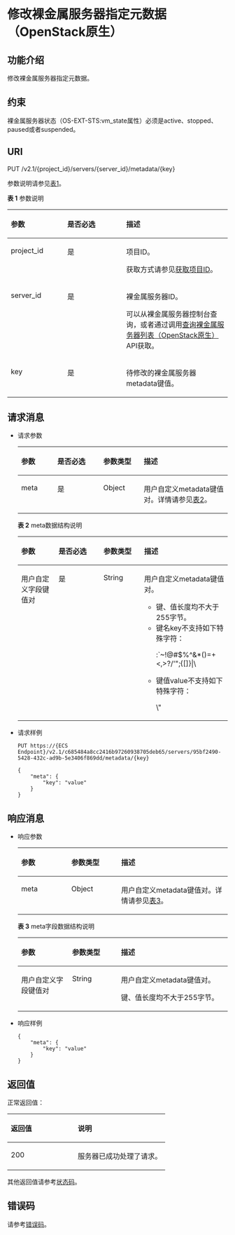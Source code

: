 # 修改裸金属服务器指定元数据（OpenStack原生）<a name="ZH-CN_TOPIC_0053158695"></a>

## 功能介绍<a name="section19950704192629"></a>

修改裸金属服务器指定元数据。

## 约束<a name="section48821040143631"></a>

裸金属服务器状态（OS-EXT-STS:vm\_state属性）必须是active、stopped、paused或者suspended。

## URI<a name="section48549151192629"></a>

PUT /v2.1/\{project\_id\}/servers/\{server\_id\}/metadata/\{key\}

参数说明请参见[表1](#table1370626163519)。

**表 1**  参数说明

<a name="table1370626163519"></a>
<table><thead align="left"><tr id="row1708361352"><th class="cellrowborder" valign="top" width="25.662566256625663%" id="mcps1.2.4.1.1"><p id="p11130554192629"><a name="p11130554192629"></a><a name="p11130554192629"></a>参数</p>
</th>
<th class="cellrowborder" valign="top" width="26.712671267126716%" id="mcps1.2.4.1.2"><p id="p29159654192629"><a name="p29159654192629"></a><a name="p29159654192629"></a>是否必选</p>
</th>
<th class="cellrowborder" valign="top" width="47.624762476247625%" id="mcps1.2.4.1.3"><p id="p13121799192629"><a name="p13121799192629"></a><a name="p13121799192629"></a>描述</p>
</th>
</tr>
</thead>
<tbody><tr id="row17708565350"><td class="cellrowborder" valign="top" width="25.662566256625663%" headers="mcps1.2.4.1.1 "><p id="p58565959192629"><a name="p58565959192629"></a><a name="p58565959192629"></a>project_id</p>
</td>
<td class="cellrowborder" valign="top" width="26.712671267126716%" headers="mcps1.2.4.1.2 "><p id="p46222262192629"><a name="p46222262192629"></a><a name="p46222262192629"></a>是</p>
</td>
<td class="cellrowborder" valign="top" width="47.624762476247625%" headers="mcps1.2.4.1.3 "><p id="p53015737192629"><a name="p53015737192629"></a><a name="p53015737192629"></a>项目ID。</p>
<p id="p652825144113"><a name="p652825144113"></a><a name="p652825144113"></a>获取方式请参见<a href="获取项目ID.md">获取项目ID</a>。</p>
</td>
</tr>
<tr id="row137081065353"><td class="cellrowborder" valign="top" width="25.662566256625663%" headers="mcps1.2.4.1.1 "><p id="p60875907192629"><a name="p60875907192629"></a><a name="p60875907192629"></a>server_id</p>
</td>
<td class="cellrowborder" valign="top" width="26.712671267126716%" headers="mcps1.2.4.1.2 "><p id="p32001416192629"><a name="p32001416192629"></a><a name="p32001416192629"></a>是</p>
</td>
<td class="cellrowborder" valign="top" width="47.624762476247625%" headers="mcps1.2.4.1.3 "><p id="p41977918192629"><a name="p41977918192629"></a><a name="p41977918192629"></a>裸金属服务器ID。</p>
<p id="p29791113277"><a name="p29791113277"></a><a name="p29791113277"></a>可以从裸金属服务器控制台查询，或者通过调用<a href="查询裸金属服务器列表（OpenStack原生）.md">查询裸金属服务器列表（OpenStack原生）</a>API获取。</p>
</td>
</tr>
<tr id="row570816103517"><td class="cellrowborder" valign="top" width="25.662566256625663%" headers="mcps1.2.4.1.1 "><p id="p2044590819279"><a name="p2044590819279"></a><a name="p2044590819279"></a>key</p>
</td>
<td class="cellrowborder" valign="top" width="26.712671267126716%" headers="mcps1.2.4.1.2 "><p id="p4550582719279"><a name="p4550582719279"></a><a name="p4550582719279"></a>是</p>
</td>
<td class="cellrowborder" valign="top" width="47.624762476247625%" headers="mcps1.2.4.1.3 "><p id="p6209335919279"><a name="p6209335919279"></a><a name="p6209335919279"></a>待修改的裸金属服务器metadata键值。</p>
</td>
</tr>
</tbody>
</table>

## 请求消息<a name="section42256947192629"></a>

-   请求参数

    <a name="table21113531192629"></a>
    <table><thead align="left"><tr id="row12974012192629"><th class="cellrowborder" valign="top" width="17.2%" id="mcps1.1.5.1.1"><p id="p59978491115233"><a name="p59978491115233"></a><a name="p59978491115233"></a>参数</p>
    </th>
    <th class="cellrowborder" valign="top" width="21.9%" id="mcps1.1.5.1.2"><p id="p87612353016"><a name="p87612353016"></a><a name="p87612353016"></a>是否必选</p>
    </th>
    <th class="cellrowborder" valign="top" width="19.25%" id="mcps1.1.5.1.3"><p id="p26419641115233"><a name="p26419641115233"></a><a name="p26419641115233"></a>参数类型</p>
    </th>
    <th class="cellrowborder" valign="top" width="41.65%" id="mcps1.1.5.1.4"><p id="p64181866115233"><a name="p64181866115233"></a><a name="p64181866115233"></a>描述</p>
    </th>
    </tr>
    </thead>
    <tbody><tr id="row8613312192629"><td class="cellrowborder" valign="top" width="17.2%" headers="mcps1.1.5.1.1 "><p id="p26589676192629"><a name="p26589676192629"></a><a name="p26589676192629"></a>meta</p>
    </td>
    <td class="cellrowborder" valign="top" width="21.9%" headers="mcps1.1.5.1.2 "><p id="p57785097181826"><a name="p57785097181826"></a><a name="p57785097181826"></a>是</p>
    </td>
    <td class="cellrowborder" valign="top" width="19.25%" headers="mcps1.1.5.1.3 "><p id="p38929685192629"><a name="p38929685192629"></a><a name="p38929685192629"></a>Object</p>
    </td>
    <td class="cellrowborder" valign="top" width="41.65%" headers="mcps1.1.5.1.4 "><p id="p59800316192629"><a name="p59800316192629"></a><a name="p59800316192629"></a>用户自定义metadata键值对。详情请参见<a href="#table40778039192629">表2</a>。</p>
    </td>
    </tr>
    </tbody>
    </table>

    **表 2**  meta数据结构说明

    <a name="table40778039192629"></a>
    <table><thead align="left"><tr id="row63796811192629"><th class="cellrowborder" valign="top" width="17.810000000000002%" id="mcps1.2.5.1.1"><p id="p16744351100"><a name="p16744351100"></a><a name="p16744351100"></a>参数</p>
    </th>
    <th class="cellrowborder" valign="top" width="21.39%" id="mcps1.2.5.1.2"><p id="p6539153311416"><a name="p6539153311416"></a><a name="p6539153311416"></a>是否必选</p>
    </th>
    <th class="cellrowborder" valign="top" width="19.36%" id="mcps1.2.5.1.3"><p id="p14755351010"><a name="p14755351010"></a><a name="p14755351010"></a>参数类型</p>
    </th>
    <th class="cellrowborder" valign="top" width="41.44%" id="mcps1.2.5.1.4"><p id="p47711354019"><a name="p47711354019"></a><a name="p47711354019"></a>描述</p>
    </th>
    </tr>
    </thead>
    <tbody><tr id="row30326018192629"><td class="cellrowborder" valign="top" width="17.810000000000002%" headers="mcps1.2.5.1.1 "><p id="p40488404192629"><a name="p40488404192629"></a><a name="p40488404192629"></a>用户自定义字段键值对</p>
    </td>
    <td class="cellrowborder" valign="top" width="21.39%" headers="mcps1.2.5.1.2 "><p id="p14539633743"><a name="p14539633743"></a><a name="p14539633743"></a>是</p>
    </td>
    <td class="cellrowborder" valign="top" width="19.36%" headers="mcps1.2.5.1.3 "><p id="p27540070192629"><a name="p27540070192629"></a><a name="p27540070192629"></a>String</p>
    </td>
    <td class="cellrowborder" valign="top" width="41.44%" headers="mcps1.2.5.1.4 "><p id="p11161128192629"><a name="p11161128192629"></a><a name="p11161128192629"></a>用户自定义metadata键值对。</p>
    <a name="ul687584551016"></a><a name="ul687584551016"></a><ul id="ul687584551016"><li>键、值长度均不大于255字节。</li><li>键名key不支持如下特殊字符：<p id="zh-cn_topic_0053158712_p104281244172319"><a name="zh-cn_topic_0053158712_p104281244172319"></a><a name="zh-cn_topic_0053158712_p104281244172319"></a>:`~!@#$%^&amp;*()=+&lt;,&gt;?/'";{[]}|\</p>
    </li><li>键值value不支持如下特殊字符：<p id="zh-cn_topic_0053158712_p15830162842312"><a name="zh-cn_topic_0053158712_p15830162842312"></a><a name="zh-cn_topic_0053158712_p15830162842312"></a>\"</p>
    </li></ul>
    </td>
    </tr>
    </tbody>
    </table>


-   请求样例

    ```
    PUT https://{ECS Endpoint}/v2.1/c685484a8cc2416b97260938705deb65/servers/95bf2490-5428-432c-ad9b-5e3406f869dd/metadata/{key}
    ```

    ```
    {
        "meta": {
            "key": "value"
        }
    }
    ```


## 响应消息<a name="section12391939192629"></a>

-   响应参数

    <a name="table34681280192629"></a>
    <table><thead align="left"><tr id="row7754416192629"><th class="cellrowborder" valign="top" width="23.912391239123913%" id="mcps1.1.4.1.1"><p id="p053124814019"><a name="p053124814019"></a><a name="p053124814019"></a>参数</p>
    </th>
    <th class="cellrowborder" valign="top" width="23.7023702370237%" id="mcps1.1.4.1.2"><p id="p165594820018"><a name="p165594820018"></a><a name="p165594820018"></a>参数类型</p>
    </th>
    <th class="cellrowborder" valign="top" width="52.38523852385239%" id="mcps1.1.4.1.3"><p id="p958124812019"><a name="p958124812019"></a><a name="p958124812019"></a>描述</p>
    </th>
    </tr>
    </thead>
    <tbody><tr id="row34495047192629"><td class="cellrowborder" valign="top" width="23.912391239123913%" headers="mcps1.1.4.1.1 "><p id="p42635402192629"><a name="p42635402192629"></a><a name="p42635402192629"></a>meta</p>
    </td>
    <td class="cellrowborder" valign="top" width="23.7023702370237%" headers="mcps1.1.4.1.2 "><p id="p30915509192629"><a name="p30915509192629"></a><a name="p30915509192629"></a>Object</p>
    </td>
    <td class="cellrowborder" valign="top" width="52.38523852385239%" headers="mcps1.1.4.1.3 "><p id="p55937021192629"><a name="p55937021192629"></a><a name="p55937021192629"></a>用户自定义metadata键值对。详情请参见<a href="#table34604820192629">表3</a>。</p>
    </td>
    </tr>
    </tbody>
    </table>

    **表 3**  meta字段数据结构说明

    <a name="table34604820192629"></a>
    <table><thead align="left"><tr id="row41672406192629"><th class="cellrowborder" valign="top" width="24.26%" id="mcps1.2.4.1.1"><p id="p168451154608"><a name="p168451154608"></a><a name="p168451154608"></a>参数</p>
    </th>
    <th class="cellrowborder" valign="top" width="23.26%" id="mcps1.2.4.1.2"><p id="p158471654902"><a name="p158471654902"></a><a name="p158471654902"></a>参数类型</p>
    </th>
    <th class="cellrowborder" valign="top" width="52.480000000000004%" id="mcps1.2.4.1.3"><p id="p6848125412010"><a name="p6848125412010"></a><a name="p6848125412010"></a>描述</p>
    </th>
    </tr>
    </thead>
    <tbody><tr id="row64139640192629"><td class="cellrowborder" valign="top" width="24.26%" headers="mcps1.2.4.1.1 "><p id="p27928340192629"><a name="p27928340192629"></a><a name="p27928340192629"></a>用户自定义字段键值对</p>
    </td>
    <td class="cellrowborder" valign="top" width="23.26%" headers="mcps1.2.4.1.2 "><p id="p47603028192629"><a name="p47603028192629"></a><a name="p47603028192629"></a>String</p>
    </td>
    <td class="cellrowborder" valign="top" width="52.480000000000004%" headers="mcps1.2.4.1.3 "><p id="p30640032192629"><a name="p30640032192629"></a><a name="p30640032192629"></a>用户自定义metadata键值对。</p>
    <p id="p16870474174442"><a name="p16870474174442"></a><a name="p16870474174442"></a>键、值长度均不大于255字节。</p>
    </td>
    </tr>
    </tbody>
    </table>

-   响应样例

    ```
    {
        "meta": {
            "key": "value"
        }
    } 
    ```


## 返回值<a name="section7610951"></a>

正常返回值：

<a name="zh-cn_topic_0106040941_table753804619176"></a>
<table><thead align="left"><tr id="zh-cn_topic_0106040941_row10735134615172"><th class="cellrowborder" valign="top" width="42.42%" id="mcps1.1.3.1.1"><p id="zh-cn_topic_0106040941_p19735204616177"><a name="zh-cn_topic_0106040941_p19735204616177"></a><a name="zh-cn_topic_0106040941_p19735204616177"></a>返回值</p>
</th>
<th class="cellrowborder" valign="top" width="57.58%" id="mcps1.1.3.1.2"><p id="zh-cn_topic_0106040941_p207355465176"><a name="zh-cn_topic_0106040941_p207355465176"></a><a name="zh-cn_topic_0106040941_p207355465176"></a>说明</p>
</th>
</tr>
</thead>
<tbody><tr id="zh-cn_topic_0106040941_row1473514621713"><td class="cellrowborder" valign="top" width="42.42%" headers="mcps1.1.3.1.1 "><p id="zh-cn_topic_0106040941_p13735144611178"><a name="zh-cn_topic_0106040941_p13735144611178"></a><a name="zh-cn_topic_0106040941_p13735144611178"></a>200</p>
</td>
<td class="cellrowborder" valign="top" width="57.58%" headers="mcps1.1.3.1.2 "><p id="zh-cn_topic_0106040941_p207351246161711"><a name="zh-cn_topic_0106040941_p207351246161711"></a><a name="zh-cn_topic_0106040941_p207351246161711"></a>服务器已成功处理了请求。</p>
</td>
</tr>
</tbody>
</table>

其他返回值请参考[状态码](状态码.md)。

## 错误码<a name="section14752650154917"></a>

请参考[错误码](错误码.md)。

